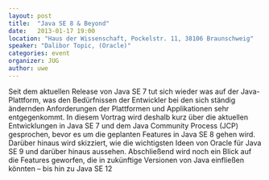 ```yaml
---
layout: post
title:  "Java SE 8 & Beyond"
date:   2013-01-17 19:00
location: "Haus der Wissenschaft, Pockelstr. 11, 38106 Braunschweig"
speaker: "Dalibor Topic, (Oracle)"
categories: event
organizer: JUG
author: uwe
---
```

Seit dem aktuellen Release von Java SE 7 tut sich wieder was auf der Java-Plattform, was den Bedürfnissen der
Entwickler bei den sich ständig ändernden Anforderungen der Plattformen und Applikationen sehr entgegenkommt. In diesem
Vortrag wird deshalb kurz über die aktuellen Entwicklungen in Java SE 7 und dem Java Community Process (JCP) gesprochen,
bevor es um die geplanten Features in Java SE 8 gehen wird. Darüber hinaus wird skizziert, wie die wichtigsten Ideen von
Oracle für Java SE 9 und darüber hinaus aussehen. Abschließend wird noch ein Blick auf die Features geworfen, die in
zukünftige Versionen von Java einfließen könnten – bis hin zu Java SE 12

